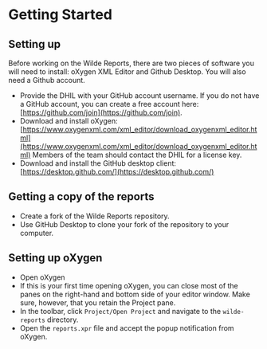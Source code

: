 
# Getting Started

## Setting up

Before working on the Wilde Reports, there are two pieces of software you will need to install: oXygen XML Editor and Github Desktop. You will also need a Github account.

* Provide the DHIL with your GitHub account username. If you do not have a GitHub account, you can create a free account here: [https://github.com/join](https://github.com/join).
* Download and install oXygen:[https://www.oxygenxml.com/xml_editor/download_oxygenxml_editor.html](https://www.oxygenxml.com/xml_editor/download_oxygenxml_editor.html) Members of the team should contact the DHIL for a license key.
* Download and install the GitHub desktop client: [https://desktop.github.com/](https://desktop.github.com/)

## Getting a copy of the reports

* Create a fork of the Wilde Reports repository.
* Use GitHub Desktop to clone your fork of the repository to your computer.

## Setting up oXygen

* Open oXygen
* If this is your first time opening oXygen, you can close most of the panes on the right-hand and bottom side of your editor window. Make sure, however, that you retain the Project pane.
* In the toolbar, click `Project/Open Project` and navigate to the `wilde-reports` directory.
* Open the `reports.xpr` file and accept the popup notification from oXygen.
